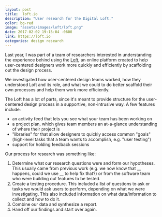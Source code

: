 ```yaml
---
layout: post
title:  loft.io
description: "User research for the Digital Loft."
color: bg-red
image: "assets/images/loft/loft.png"
date: 2017-02-02 19:15:04 -0600
link: https://loft.io
categories: design research
---
```

Last year, I was part of a team of researchers interested in understanding the experience behind using the [Loft](https://loft.io), an online platform created to help user-centered designers work more quickly and efficiently by scaffolding out the design process.

We investigated how user-centered design teams worked, how they understood Loft and its role, and what we could to do better scaffold their own processes and help them work more efficiently.

The Loft has a lot of parts, since it's meant to provide structure for the user-centered design process in a supportive, non-intrusive way. A few features include:

- an activity feed that lets you see what your team has been working on
- a project plan, which gives team members an at-a-glance understanding of where their project is
- "libraries" for that allow designers to quickly access common "goals" (high-level tasks that a team wants to accomplish, e.g. "user testing")
- support for holding feedback sessions

Our process for research was something like:

1. Determine what our research questions were and form our hypotheses. This usually came from previous work (e.g. we now know that __ happens, could we use __ to help fix that?) or from the software team who were building out features to be tested.
2. Create a testing procedure. This included a list of questions to ask or tasks we would ask users to perform, depending on what we were investigating. This also included information on what data/information to collect and how to do it.
3. Combine our data and synthesize a report.
4. Hand off our findings and start over again.

